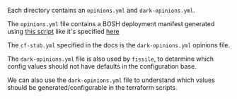 Each directory contains an `opinions.yml` and `dark-opinions.yml`.

The `opinions.yml` file contains a BOSH deployment manifest generated using [this script](https://github.com/cloudfoundry/cf-release/blob/master/scripts/generate_deployment_manifest) like it's specified [here](https://docs.cloudfoundry.org/deploying/openstack/install_cf_openstack.html)

The `cf-stub.yml` specified in the docs is the `dark-opinions.yml` opinions file.

The `dark-opinions.yml` file is also used by `fissile`, to determine which config values should not have defaults in the configuration base.

We can also use the `dark-opinions.yml` file to understand which values should be generated/configurable in the terraform scripts.
